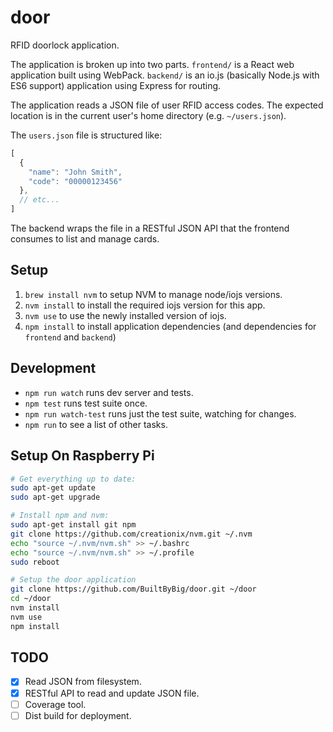 # door

RFID doorlock application.

The application is broken up into two parts. `frontend/` is a React web application built using WebPack. `backend/` is an io.js (basically Node.js with ES6 support) application using Express for routing.

The application reads a JSON file of user RFID access codes. The expected location is in the current user's home directory (e.g. `~/users.json`).

The `users.json` file is structured like:

```js
[
  {
    "name": "John Smith",
    "code": "00000123456"
  },
  // etc...
]
```

The backend wraps the file in a RESTful JSON API that the frontend consumes to list and manage cards.


## Setup

1. `brew install nvm` to setup NVM to manage node/iojs versions.
2. `nvm install` to install the required iojs version for this app.
3. `nvm use` to use the newly installed version of iojs.
4. `npm install` to install application dependencies (and dependencies for `frontend` and `backend`)


## Development

- `npm run watch` runs dev server and tests.
- `npm test` runs test suite once.
- `npm run watch-test` runs just the test suite, watching for changes.
- `npm run` to see a list of other tasks.

## Setup On Raspberry Pi

```bash
# Get everything up to date:
sudo apt-get update
sudo apt-get upgrade

# Install npm and nvm:
sudo apt-get install git npm
git clone https://github.com/creationix/nvm.git ~/.nvm
echo "source ~/.nvm/nvm.sh" >> ~/.bashrc
echo "source ~/.nvm/nvm.sh" >> ~/.profile
sudo reboot

# Setup the door application
git clone https://github.com/BuiltByBig/door.git ~/door
cd ~/door
nvm install
nvm use
npm install
```


## TODO

- [x] Read JSON from filesystem.
- [x] RESTful API to read and update JSON file.
- [ ] Coverage tool.
- [ ] Dist build for deployment.
